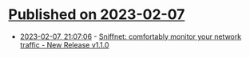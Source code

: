 # [Published on 2023-02-07](index.md)

* [2023-02-07, 21:07:06](https://lobste.rs/s/aqnjd5/sniffnet_comfortably_monitor_your) - [Sniffnet: comfortably monitor your network traffic - New Release v1.1.0](https://github.com/GyulyVGC/sniffnet/releases/tag/v1.1.0)
